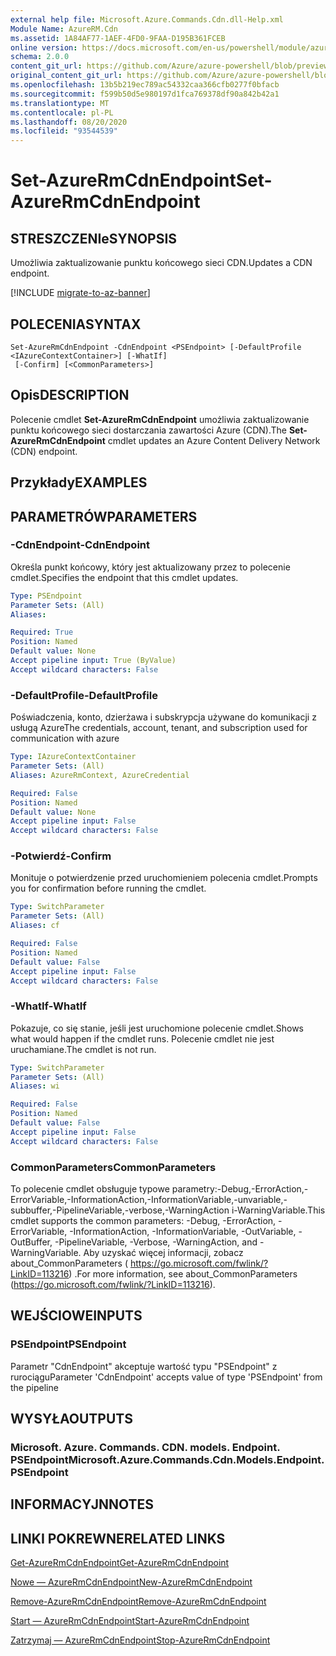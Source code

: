 ```yaml
---
external help file: Microsoft.Azure.Commands.Cdn.dll-Help.xml
Module Name: AzureRM.Cdn
ms.assetid: 1A84AF77-1AEF-4FD0-9FAA-D195B361FCEB
online version: https://docs.microsoft.com/en-us/powershell/module/azurerm.cdn/set-azurermcdnendpoint
schema: 2.0.0
content_git_url: https://github.com/Azure/azure-powershell/blob/preview/src/ResourceManager/Cdn/Commands.Cdn/help/Set-AzureRmCdnEndpoint.md
original_content_git_url: https://github.com/Azure/azure-powershell/blob/preview/src/ResourceManager/Cdn/Commands.Cdn/help/Set-AzureRmCdnEndpoint.md
ms.openlocfilehash: 13b5b219ec789ac54332caa366cfb0277f0bfacb
ms.sourcegitcommit: f599b50d5e980197d1fca769378df90a842b42a1
ms.translationtype: MT
ms.contentlocale: pl-PL
ms.lasthandoff: 08/20/2020
ms.locfileid: "93544539"
---
```

# <span data-ttu-id="eed88-101">Set-AzureRmCdnEndpoint</span><span class="sxs-lookup"><span data-stu-id="eed88-101">Set-AzureRmCdnEndpoint</span></span>

## <span data-ttu-id="eed88-102">STRESZCZENIe</span><span class="sxs-lookup"><span data-stu-id="eed88-102">SYNOPSIS</span></span>
<span data-ttu-id="eed88-103">Umożliwia zaktualizowanie punktu końcowego sieci CDN.</span><span class="sxs-lookup"><span data-stu-id="eed88-103">Updates a CDN endpoint.</span></span>

[!INCLUDE [migrate-to-az-banner](../../includes/migrate-to-az-banner.md)]

## <span data-ttu-id="eed88-104">POLECENIA</span><span class="sxs-lookup"><span data-stu-id="eed88-104">SYNTAX</span></span>

```
Set-AzureRmCdnEndpoint -CdnEndpoint <PSEndpoint> [-DefaultProfile <IAzureContextContainer>] [-WhatIf]
 [-Confirm] [<CommonParameters>]
```

## <span data-ttu-id="eed88-105">Opis</span><span class="sxs-lookup"><span data-stu-id="eed88-105">DESCRIPTION</span></span>
<span data-ttu-id="eed88-106">Polecenie cmdlet **Set-AzureRmCdnEndpoint** umożliwia zaktualizowanie punktu końcowego sieci dostarczania zawartości Azure (CDN).</span><span class="sxs-lookup"><span data-stu-id="eed88-106">The **Set-AzureRmCdnEndpoint** cmdlet updates an Azure Content Delivery Network (CDN) endpoint.</span></span>

## <span data-ttu-id="eed88-107">Przykłady</span><span class="sxs-lookup"><span data-stu-id="eed88-107">EXAMPLES</span></span>

## <span data-ttu-id="eed88-108">PARAMETRÓW</span><span class="sxs-lookup"><span data-stu-id="eed88-108">PARAMETERS</span></span>

### <span data-ttu-id="eed88-109">-CdnEndpoint</span><span class="sxs-lookup"><span data-stu-id="eed88-109">-CdnEndpoint</span></span>
<span data-ttu-id="eed88-110">Określa punkt końcowy, który jest aktualizowany przez to polecenie cmdlet.</span><span class="sxs-lookup"><span data-stu-id="eed88-110">Specifies the endpoint that this cmdlet updates.</span></span>

```yaml
Type: PSEndpoint
Parameter Sets: (All)
Aliases: 

Required: True
Position: Named
Default value: None
Accept pipeline input: True (ByValue)
Accept wildcard characters: False
```

### <span data-ttu-id="eed88-111">-DefaultProfile</span><span class="sxs-lookup"><span data-stu-id="eed88-111">-DefaultProfile</span></span>
<span data-ttu-id="eed88-112">Poświadczenia, konto, dzierżawa i subskrypcja używane do komunikacji z usługą Azure</span><span class="sxs-lookup"><span data-stu-id="eed88-112">The credentials, account, tenant, and subscription used for communication with azure</span></span>

```yaml
Type: IAzureContextContainer
Parameter Sets: (All)
Aliases: AzureRmContext, AzureCredential

Required: False
Position: Named
Default value: None
Accept pipeline input: False
Accept wildcard characters: False
```

### <span data-ttu-id="eed88-113">-Potwierdź</span><span class="sxs-lookup"><span data-stu-id="eed88-113">-Confirm</span></span>
<span data-ttu-id="eed88-114">Monituje o potwierdzenie przed uruchomieniem polecenia cmdlet.</span><span class="sxs-lookup"><span data-stu-id="eed88-114">Prompts you for confirmation before running the cmdlet.</span></span>

```yaml
Type: SwitchParameter
Parameter Sets: (All)
Aliases: cf

Required: False
Position: Named
Default value: False
Accept pipeline input: False
Accept wildcard characters: False
```

### <span data-ttu-id="eed88-115">-WhatIf</span><span class="sxs-lookup"><span data-stu-id="eed88-115">-WhatIf</span></span>
<span data-ttu-id="eed88-116">Pokazuje, co się stanie, jeśli jest uruchomione polecenie cmdlet.</span><span class="sxs-lookup"><span data-stu-id="eed88-116">Shows what would happen if the cmdlet runs.</span></span>
<span data-ttu-id="eed88-117">Polecenie cmdlet nie jest uruchamiane.</span><span class="sxs-lookup"><span data-stu-id="eed88-117">The cmdlet is not run.</span></span>

```yaml
Type: SwitchParameter
Parameter Sets: (All)
Aliases: wi

Required: False
Position: Named
Default value: False
Accept pipeline input: False
Accept wildcard characters: False
```

### <span data-ttu-id="eed88-118">CommonParameters</span><span class="sxs-lookup"><span data-stu-id="eed88-118">CommonParameters</span></span>
<span data-ttu-id="eed88-119">To polecenie cmdlet obsługuje typowe parametry:-Debug,-ErrorAction,-ErrorVariable,-InformationAction,-InformationVariable,-unvariable,-subbuffer,-PipelineVariable,-verbose,-WarningAction i-WarningVariable.</span><span class="sxs-lookup"><span data-stu-id="eed88-119">This cmdlet supports the common parameters: -Debug, -ErrorAction, -ErrorVariable, -InformationAction, -InformationVariable, -OutVariable, -OutBuffer, -PipelineVariable, -Verbose, -WarningAction, and -WarningVariable.</span></span> <span data-ttu-id="eed88-120">Aby uzyskać więcej informacji, zobacz about_CommonParameters ( https://go.microsoft.com/fwlink/?LinkID=113216) .</span><span class="sxs-lookup"><span data-stu-id="eed88-120">For more information, see about_CommonParameters (https://go.microsoft.com/fwlink/?LinkID=113216).</span></span>

## <span data-ttu-id="eed88-121">WEJŚCIOWE</span><span class="sxs-lookup"><span data-stu-id="eed88-121">INPUTS</span></span>

### <span data-ttu-id="eed88-122">PSEndpoint</span><span class="sxs-lookup"><span data-stu-id="eed88-122">PSEndpoint</span></span>
<span data-ttu-id="eed88-123">Parametr "CdnEndpoint" akceptuje wartość typu "PSEndpoint" z rurociągu</span><span class="sxs-lookup"><span data-stu-id="eed88-123">Parameter 'CdnEndpoint' accepts value of type 'PSEndpoint' from the pipeline</span></span>

## <span data-ttu-id="eed88-124">WYSYŁA</span><span class="sxs-lookup"><span data-stu-id="eed88-124">OUTPUTS</span></span>

### <span data-ttu-id="eed88-125">Microsoft. Azure. Commands. CDN. models. Endpoint. PSEndpoint</span><span class="sxs-lookup"><span data-stu-id="eed88-125">Microsoft.Azure.Commands.Cdn.Models.Endpoint.PSEndpoint</span></span>

## <span data-ttu-id="eed88-126">INFORMACYJN</span><span class="sxs-lookup"><span data-stu-id="eed88-126">NOTES</span></span>

## <span data-ttu-id="eed88-127">LINKI POKREWNE</span><span class="sxs-lookup"><span data-stu-id="eed88-127">RELATED LINKS</span></span>

[<span data-ttu-id="eed88-128">Get-AzureRmCdnEndpoint</span><span class="sxs-lookup"><span data-stu-id="eed88-128">Get-AzureRmCdnEndpoint</span></span>](./Get-AzureRmCdnEndpoint.md)

[<span data-ttu-id="eed88-129">Nowe — AzureRmCdnEndpoint</span><span class="sxs-lookup"><span data-stu-id="eed88-129">New-AzureRmCdnEndpoint</span></span>](./New-AzureRmCdnEndpoint.md)

[<span data-ttu-id="eed88-130">Remove-AzureRmCdnEndpoint</span><span class="sxs-lookup"><span data-stu-id="eed88-130">Remove-AzureRmCdnEndpoint</span></span>](./Remove-AzureRmCdnEndpoint.md)

[<span data-ttu-id="eed88-131">Start — AzureRmCdnEndpoint</span><span class="sxs-lookup"><span data-stu-id="eed88-131">Start-AzureRmCdnEndpoint</span></span>](./Start-AzureRmCdnEndpoint.md)

[<span data-ttu-id="eed88-132">Zatrzymaj — AzureRmCdnEndpoint</span><span class="sxs-lookup"><span data-stu-id="eed88-132">Stop-AzureRmCdnEndpoint</span></span>](./Stop-AzureRmCdnEndpoint.md)


